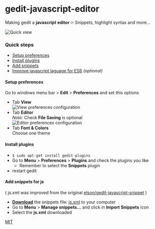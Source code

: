 # gedit-javascript-editor
Making gedit a **javascript editor** :fire: Snippets, highlight syntax and more...  

![Quick view](https://github.com/juliomatcom/gedit-javascript-editor/raw/master/assets/gedit2.gif)
### Quick steps
  - [Setup preferences](https://github.com/juliomatcom/gedit-javascript-editor#setup-preferences)  
  - [Install plugins](https://github.com/juliomatcom/gedit-javascript-editor#install-plugins)  
  - [Add snippets](https://github.com/juliomatcom/gedit-javascript-editor#add-snippets-for-js)  
  - [Improve javascript laguage for ES6](https://github.com/juliomatcom/gedit-javascript-editor#improve-the-javascript-laguage) *(optional)*

#### Setup preferences  
Go to windows menu bar > **Edit** > **Preferences** and set this options  

- Tab **View**  
![View preferences configuration](https://github.com/juliomatcom/gedit-javascript-editor/raw/master/assets/preferences_view.png)
- Tab **Editor**  
*Note:* Check **File Saving** is optional  
![Editor preferences configuration](https://github.com/juliomatcom/gedit-javascript-editor/raw/master/assets/preferences_editor.png)
- Tab **Font & Colors**  
  Choose one theme

#### Install plugins
- `$ sudo apt-get install gedit-plugins`  
- Go to **Menu** > **Preferences** > **Plugins** and check the plugins you like
  - Remember to select the **Snippets** plugin
- restart gedit  

#### Add snippets for js
( js.xml was improved from the original [elson/gedit-javascript-snippet](https://github.com/elson/gedit-javascript-snippets) )
- [**Download**](https://raw.githubusercontent.com/juliomatcom/gedit-javascript-editor/master/js.xml) the snippets file: [js.xml](https://raw.githubusercontent.com/juliomatcom/gedit-javascript-editor/master/js.xml) to your computer
- Go to **Menu** > **Manage snippets...** and click in **Import Snippets** icon
- Select the **js.xml** downloaded  

[MIT](https://twitter.com/juliomatcom)
